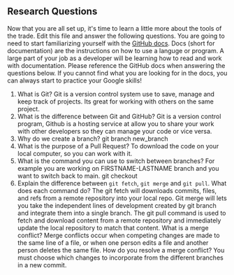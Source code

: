 ## Research Questions 

Now that you are all set up, it's time to learn a little more about the tools of the trade. Edit this file and answer the following questions. You are going to need to start familiarizing yourself with the [GitHub docs](https://docs.github.com/en). Docs (short for documentation) are the instructions on how to use a languge or program. A large part of your job as a developer will be learning how to read and work with documentation. Please reference the GitHub docs when answering the questions below. If you cannot find what you are looking for in the docs, you can always start to practice your Google skills!

1. What is Git? Git is a version control system use to save, manage and keep track of projects. Its great for working with others on the same project.
2. What is the difference between Git and GitHub? Git is a version control program, Github is a hosting service at allow you to share your work with other developers so they can manage your code or vice versa.
3. Why do we create a branch? git branch new_branch
4. What is the purpose of a Pull Request? To download the code on your local computer, so you can work with it.
5. What is the command you can use to switch between branches? For example you are working on FIRSTNAME-LASTNAME branch and you want to switch back to main. git checkout
6. Explain the difference between `git fetch`, `git merge` and `git pull`. What does each command do? The git fetch will downloads commits, files, and refs from a remote repository into your local repo. Git merge will lets you take the independent lines of development created by git branch and integrate them into a single branch. The git pull command is used to fetch and download content from a remote repository and immediately update the local repository to match that content. What is a merge conflict? Merge conflicts occur when competing changes are made to the same line of a file, or when one person edits a file and another person deletes the same file. How do you resolve a merge conflict? You must choose which changes to incorporate from the different branches in a new commit.
